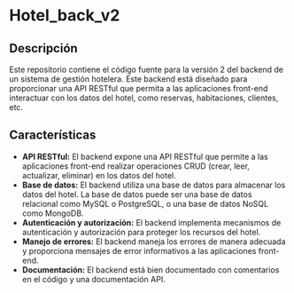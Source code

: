 # Hotel_back_v2

## Descripción

Este repositorio contiene el código fuente para la versión 2 del backend de un sistema de gestión hotelera. Este backend está diseñado para proporcionar una API RESTful que permita a las aplicaciones front-end interactuar con los datos del hotel, como reservas, habitaciones, clientes, etc.

## Características

* **API RESTful:** El backend expone una API RESTful que permite a las aplicaciones front-end realizar operaciones CRUD (crear, leer, actualizar, eliminar) en los datos del hotel.
* **Base de datos:** El backend utiliza una base de datos para almacenar los datos del hotel. La base de datos puede ser una base de datos relacional como MySQL o PostgreSQL, o una base de datos NoSQL como MongoDB.
* **Autenticación y autorización:** El backend implementa mecanismos de autenticación y autorización para proteger los recursos del hotel.
* **Manejo de errores:** El backend maneja los errores de manera adecuada y proporciona mensajes de error informativos a las aplicaciones front-end.
* **Documentación:** El backend está bien documentado con comentarios en el código y una documentación API.

